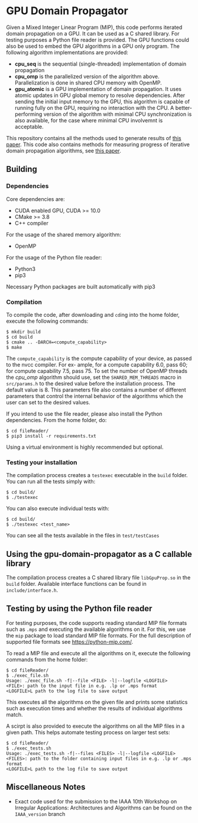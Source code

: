 # GPU Domain Propagator

Given a Mixed Integer Linear Program (MIP), this code performs iterated domain propagation on a GPU. It can be used as a C shared library. For testing purposes a Python file reader is provided. The GPU functions could also be used to embed the GPU algorithms in a GPU only program. 
The following algorithm implementations are provided:
* **cpu_seq** is the sequential (single-threaded) implementation of domain propagation
* **cpu_omp** is the parallelized version of the algorithm above. Parallelization is done in shared CPU memory with OpenMP.
* **gpu_atomic** is a GPU implementation of domain propagation. It uses atomic updates in GPU global memory to resolve dependencies. After sending the initial input memory to the GPU, this algorithm is capable of running fully on the GPU, requiring no interaction with the CPU. A better-performing version of the algorithm with minimal CPU synchronization is also available, for the case where minimal CPU involvemnt is acceptable.

This repository contains all the methods used to generate results of [this paper](https://arxiv.org/abs/2009.07785).
This code also contains methods for measuring progress of iterative domain propagation algorithms, see [this paper](https://arxiv.org/abs/2106.07573).

## Building

### Dependencies
Core dependencies are:
* CUDA enabled GPU, CUDA >= 10.0
* CMake >= 3.8
* C++ compiler

For the usage of the shared memory algorithm:
* OpenMP

For the usage of the Python file reader:
* Python3
* pip3

Necessary Python packages are built automatically with pip3

### Compilation

To compile the code, after downloading and `cd`ing into the home folder, execute the following commands:
```
$ mkdir build
$ cd build
$ cmake .. -DARCH=<compute_capability>
$ make
```
The `compute_capability` is the compute capability of
your device, as passed to the nvcc compiler. For ex-
ample, for a compute capability 6.0, pass 60; for compute capability 7.5, pass 75. To set the number of
OpenMP threads the *cpu_omp* algorithm should use, set the
`SHARED_MEM_THREADS` macro in `src/params.h` to the
desired value before the installation process. The default value
is 8. This parameters file also contains a number of different parameters that control the internal behavior of the algorithms which the user can set to the desired values.

If you intend to use the file reader, please also install the Python dependencies. From the home folder, do:
```
$ cd fileReader/
$ pip3 install -r requirements.txt
```
Using a virtual environment is highly recommended but optional.


### Testing your installation
The compilation process creates a `testexec` executable in the `build` folder. You can run all the tests simply with:
```
$ cd build/
$ ./testexec
```
You can also execute individual tests with:
```
$ cd build/
$ ./testexec <test_name>
```
You can see all the tests available in the files in `test/testCases`

## Using the gpu-domain-propagator as a C callable library

The compilation process creates a C shared library file `libGpuProp.so` in the `build` folder. Available interface functions can be found in `include/interface.h`.

## Testing by using the Python file reader

For testing purposes, the code supports reading standard MIP file formats such as `.mps` and executing the available algorithms on it. For this, we use the `mip` package to load standard MIP file formats. For the full description of supported file formats see https://python-mip.com/.

To read a MIP file and execute all the algorithms on it, execute the following commands from the home folder:
```
$ cd fileReader/
$ ./exec_file.sh
Usage: ./exec_file.sh -f|--file <FILE> -l|--logfile <LOGFILE>
<FILE>: path to the input file in e.g. .lp or .mps format
<LOGFILE>L path to the log file to save output
```
This executes all the algorithms on the given file and prints some statistics such as execution times and whether the results of individual algorithms match.

A scirpt is also provided to execute the algorithms on all the MIP files in a given path. This helps automate testing process on larger test sets:
```
$ cd fileReader/
$ ./exec_tests.sh
Usage: ./exec_tests.sh -f|--files <FILES> -l|--logfile <LOGFILE>
<FILES>: path to the folder containing input files in e.g. .lp or .mps format
<LOGFILE>L path to the log file to save output
```
## Miscellaneous Notes

- Exact code used for the submission to the IAAA 10th Workshop on Irregular Applications: Architectures and Algorithms can be found on the `IAAA_version` branch
